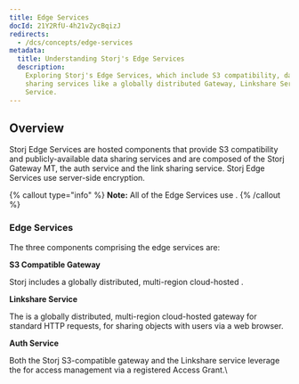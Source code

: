 ```yaml
---
title: Edge Services
docId: 21Y2RfU-4h21vZycBqizJ
redirects:
  - /dcs/concepts/edge-services
metadata:
  title: Understanding Storj's Edge Services
  description:
    Exploring Storj's Edge Services, which include S3 compatibility, data
    sharing services like a globally distributed Gateway, Linkshare Service, and Auth
    Service.
---
```


## Overview

Storj Edge Services are hosted components that provide S3 compatibility and publicly-available data sharing services and are composed of the Storj Gateway MT, the auth service and the link sharing service. Storj Edge Services use server-side encryption.

{% callout type="info"  %}
**Note:** All of the Edge Services use [](docId:hf2uumViqYvS1oq8TYbeW).
{% /callout %}

### Edge Services

The three components comprising the edge services are:

**S3 Compatible Gateway**

Storj includes a globally distributed, multi-region cloud-hosted [](docId:yYCzPT8HHcbEZZMvfoCFa).

**Linkshare Service**

The [](docId:sN2GhYgGUtqBVF65GhKEa) is a globally distributed, multi-region cloud-hosted gateway for standard HTTP requests, for sharing objects with users via a web browser.

**Auth Service**

Both the Storj S3-compatible gateway and the Linkshare service leverage the [](docId:cSsmRiNfJD_NK3ksKCPQ4) for access management via a registered Access Grant.\\
